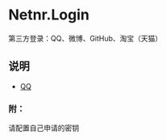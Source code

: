 # Netnr.Login

第三方登录：QQ、微博、GitHub、淘宝（天猫）

## 说明
- [QQ](https://www.netnr.com/home/list/97)


### 附：
请配置自己申请的密钥
